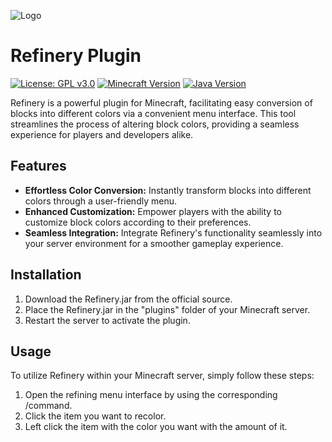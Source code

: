 ![Logo](https://media.discordapp.net/attachments/1217756533895594014/1217756563612368966/refinery.png?ex=66052f2d&is=65f2ba2d&hm=1423d57cf0b2dc93f54481d5552d9767d3f614e234a93e058e578bd5459be913&=&format=webp&quality=lossless&height=150&width=150)
# Refinery Plugin

[![License: GPL v3.0](https://img.shields.io/badge/License-GPLv3-blue.svg)](https://www.gnu.org/licenses/gpl-3.0)
[![Minecraft Version](https://img.shields.io/badge/Minecraft-1.14&minus;1.20-brightgreen)](https://www.minecraft.net/)
[![Java Version](https://img.shields.io/badge/Java-8%2B-orange)](https://www.oracle.com/java/technologies/javase/javase-jdk8-downloads.html)

Refinery is a powerful plugin for Minecraft, facilitating easy conversion of blocks into different colors via a convenient menu interface. This tool streamlines the process of altering block colors, providing a seamless experience for players and developers alike.

## Features

- **Effortless Color Conversion:** Instantly transform blocks into different colors through a user-friendly menu.
- **Enhanced Customization:** Empower players with the ability to customize block colors according to their preferences.
- **Seamless Integration:** Integrate Refinery's functionality seamlessly into your server environment for a smoother gameplay experience.

## Installation

1. Download the Refinery.jar from the official source.
2. Place the Refinery.jar in the "plugins" folder of your Minecraft server.
3. Restart the server to activate the plugin.

## Usage

To utilize Refinery within your Minecraft server, simply follow these steps:

1. Open the refining menu interface by using the corresponding /command.
2. Click the item you want to recolor.
3. Left click the item with the color you want with the amount of it.
